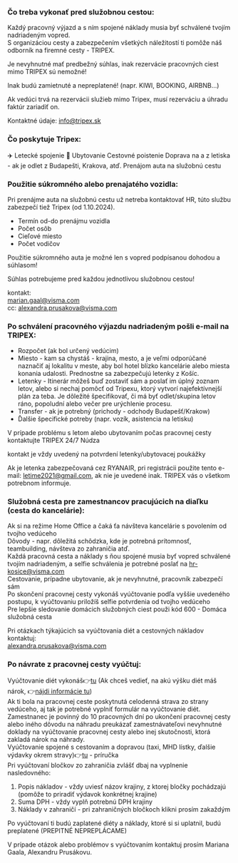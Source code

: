 ### Čo treba vykonať pred služobnou cestou:

Každý pracovný výjazd a s ním spojené náklady musia byť schválené tvojím nadriadeným vopred.  
S organizáciou cesty a zabezpečením všetkých náležitostí ti pomôže náš odborník na firemné cesty - TRIPEX.

Je nevyhnutné mať predbežný súhlas, inak rezervácie pracovných ciest mimo TRIPEX sú nemožné!

Inak budú zamietnuté a nepreplatené! (napr. KIWI, BOOKING, AIRBNB...)

Ak vedúci trvá na rezervácii služieb mimo Tripex, musí rezerváciu a úhradu faktúr zariadiť on.

Kontaktné údaje: [info@tripex.sk](mailto:info@tripex.sk)

### Čo poskytuje Tripex:

✈️ Letecké spojenie
🏢 Ubytovanie
Cestovné poistenie
Doprava na a z letiska - ak je odlet z Budapešti, Krakova, atď.
Prenájom auta na služobnú cestu

### Použitie súkromného alebo prenajatého vozidla:

Pri prenájme auta na služobnú cestu už netreba kontaktovať HR, túto službu zabezpečí tiež Tripex (od 1.10.2024).

- Termín od-do prenájmu vozidla
- Počet osôb
- Cieľové miesto
- Počet vodičov

Použitie súkromného auta je možné len s vopred podpísanou dohodou a súhlasom!

Súhlas potrebujeme pred každou jednotlivou služobnou cestou!

kontakt:  
[marian.gaal@visma.com](mailto:marian.gaal@visma.com)  
cc: [alexandra.prusakova@visma.com](mailto:alexandra.prusakova@visma.com)

### Po schválení pracovného výjazdu nadriadeným pošli e-mail na TRIPEX:

- Rozpočet (ak bol určený vedúcim)
- Miesto - kam sa chystáš - krajina, mesto, a je veľmi odporúčané naznačiť aj lokalitu v meste, aby bol hotel blízko kancelárie alebo miesta konania udalosti. Prednostne sa zabezpečujú letenky z Košíc.
- Letenky - Itinerár môžeš buď zostaviť sám a poslať im úplný zoznam letov, alebo si nechaj pomôcť od Tripexu, ktorý vytvorí najefektívnejší plán za teba. Je dôležité špecifikovať, či má byť odlet/skupina letov ráno, popoludní alebo večer pre urýchlenie procesu.
- Transfer - ak je potrebný (prichody - odchody Budapešť/Krakow)
- Ďalšie špecifické potreby (napr. vozík, asistencia na letisku)

V prípade problému s letom alebo ubytovaním počas pracovnej cesty kontaktujte TRIPEX 24/7 Núdza  

kontakt je vždy uvedený na potvrdení letenky/ubytovacej poukážky

Ak je letenka zabezpečovaná cez RYANAIR, pri registrácii použite tento e-mail: [letime2021@gmail.com](mailto:letime2021@gmail.com), ak nie je uvedené inak. TRIPEX vás o všetkom potrebnom informuje.

### Služobná cesta pre zamestnancov pracujúcich na diaľku (cesta do kancelárie):

Ak si na režime Home Office a čaká ťa návšteva kancelárie s povolením od tvojho vedúceho  
Dôvody - napr. dôležitá schôdzka, kde je potrebná prítomnosť, teambuilding, návšteva zo zahraničia atď.  
Každá pracovná cesta a náklady s ňou spojené musia byť vopred schválené tvojím nadriadeným, a selfie schválenia je potrebné poslať na [hr-kosice@visma.com](mailto:hr-kosice@visma.com)  
Cestovanie, prípadne ubytovanie, ak je nevyhnutné, pracovník zabezpečí sám  
Po skončení pracovnej cesty vykonáš vyúčtovanie podľa vyššie uvedeného postupu, k vyúčtovaniu priložíš selfie potvrdenia od tvojho vedúceho  
Pre lepšie sledovanie domácich služobných ciest použi kód 600 - Domáca služobná cesta

Pri otázkach týkajúcich sa vyúčtovania diét a cestovných nákladov kontaktuj:  
[alexandra.prusakova@visma.com](mailto:alexandra.prusakova@visma.com)

### Po návrate z pracovnej cesty vyúčtuj:

Vyúčtovanie diét vykonáš👉[tu](#) (Ak chceš vedieť, na akú výšku diét máš nárok, 👉[nájdi informácie tu](#))   
Ak ti bola na pracovnej ceste poskytnutá celodenná strava zo strany vedúceho, aj tak je potrebné vyplniť formulár na vyúčtovanie diét.  
Zamestnanec je povinný do 10 pracovných dní po ukončení pracovnej cesty alebo iného dôvodu na náhradu preukázať zamestnávateľovi nevyhnutné doklady na vyúčtovanie pracovnej cesty alebo inej skutočnosti, ktorá zakladá nárok na náhrady.  
Vyúčtovanie spojené s cestovaním a dopravou (taxi, MHD lístky, ďalšie výdavky okrem stravy)👉[tu](#) - príručka  
Pri vyúčtovaní bločkov zo zahraničia zvlášť dbaj na vyplnenie nasledovného:

1. Popis nákladov - vždy uviesť názov krajiny, z ktorej bločky pochádzajú (pomôže to priradiť výdavok konkrétnej krajine)  
2. Suma DPH - vždy vyplň potrebnú DPH krajiny  
3. Náklady v zahraničí - pri zahraničných bločkoch klikni prosím zakaždým

Po vyúčtovaní ti budú zaplatené diéty a náklady, ktoré si si uplatnil, budú preplatené (PREPITNÉ NEPREPLÁCAME)

V prípade otázok alebo problémov s vyúčtovaním kontaktuj prosím Mariana Gaala, Alexandru Prusákovu.